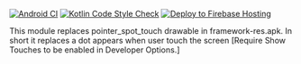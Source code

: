 
[![Android CI](https://github.com/thesandipv/pointer_replacer/actions/workflows/android.yml/badge.svg)](https://github.com/thesandipv/pointer_replacer/actions/workflows/android.yml)
[![Kotlin Code Style Check](https://github.com/thesandipv/pointer_replacer/actions/workflows/kotlin-code-style.yml/badge.svg)](https://github.com/thesandipv/pointer_replacer/actions/workflows/kotlin-code-style.yml)
[![Deploy to Firebase Hosting](https://github.com/thesandipv/allusive-web/actions/workflows/firebase-hosting-merge.yml/badge.svg)](https://github.com/thesandipv/allusive-web/actions/workflows/firebase-hosting-merge.yml)

This module replaces pointer_spot_touch drawable in framework-res.apk.
In short it replaces a dot appears when user touch the screen [Require Show Touches to be enabled in Developer Options.]
